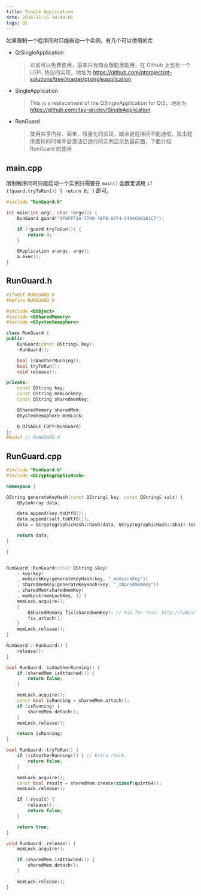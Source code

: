 ```yaml
---
title: Single Application
date: 2016-11-15 14:44:01
tags: Qt
---
```

如果限制一个程序同时只能启动一个实例，有几个可以使用的库

* QtSingleApplication

    > 以前可以免费使用，后来只有商业版能里能用，在 Github 上也有一个 LGPL 协议的实现，地址为 <https://github.com/qtproject/qt-solutions/tree/master/qtsingleapplication>

* SingleApplication

    > This is a replacement of the QSingleApplication for Qt5，地址为 <https://github.com/itay-grudev/SingleApplication>

* RunGuard

    > 使用共享内存、简单、轻量化的实现，缺点是程序间不能通信，双击程序图标的时候不会激活已运行的实例显示到最前面，下面介绍 RunGuard 的使用

<!--more-->

## main.cpp
限制程序同时只能启动一个实例只需要在 `main()` 函数里调用 `if (!guard.tryToRun()) { return 0; }` 即可。

```cpp
#include "RunGuard.h"

int main(int argc, char *argv[]) {
    RunGuard guard("9F0FFF1A-77A0-4EF0-87F4-5494CA8181C7");

    if (!guard.tryToRun()) {
        return 0;
    }

    QApplication a(argc, argv);
    a.exec();
}
```

## RunGuard.h
```cpp
#ifndef RUNGUARD_H
#define RUNGUARD_H

#include <QObject>
#include <QSharedMemory>
#include <QSystemSemaphore>

class RunGuard {
public:
    RunGuard(const QString& key);
    ~RunGuard();

    bool isAnotherRunning();
    bool tryToRun();
    void release();

private:
    const QString key;
    const QString memLockKey;
    const QString sharedmemKey;

    QSharedMemory sharedMem;
    QSystemSemaphore memLock;

    Q_DISABLE_COPY(RunGuard)
};
#endif // RUNGUARD_H
```

## RunGuard.cpp
```cpp
#include "RunGuard.h"
#include <QCryptographicHash>

namespace {

QString generateKeyHash(const QString& key, const QString& salt) {
    QByteArray data;

    data.append(key.toUtf8());
    data.append(salt.toUtf8());
    data = QCryptographicHash::hash(data, QCryptographicHash::Sha1).toHex();

    return data;
}

}


RunGuard::RunGuard(const QString &key)
    : key(key)
    , memLockKey(generateKeyHash(key, "_memLockKey"))
    , sharedmemKey(generateKeyHash(key, "_sharedmemKey"))
    , sharedMem(sharedmemKey)
    , memLock(memLockKey, 1) {
    memLock.acquire();
    {
        QSharedMemory fix(sharedmemKey); // Fix for *nix: http://habrahabr.ru/post/173281/
        fix.attach();
    }
    memLock.release();
}

RunGuard::~RunGuard() {
    release();
}

bool RunGuard::isAnotherRunning() {
    if (sharedMem.isAttached()) {
        return false;
    }

    memLock.acquire();
    const bool isRunning = sharedMem.attach();
    if (isRunning) {
        sharedMem.detach();
    }
    memLock.release();

    return isRunning;
}

bool RunGuard::tryToRun() {
    if (isAnotherRunning()) { // Extra check
        return false;
    }

    memLock.acquire();
    const bool result = sharedMem.create(sizeof(quint64));
    memLock.release();

    if (!result) {
        release();
        return false;
    }

    return true;
}

void RunGuard::release() {
    memLock.acquire();

    if (sharedMem.isAttached()) {
        sharedMem.detach();
    }

    memLock.release();
}
```
